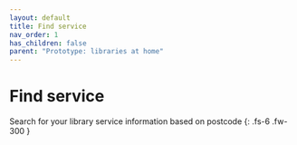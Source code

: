 ```yaml
---
layout: default
title: Find service
nav_order: 1
has_children: false
parent: "Prototype: libraries at home"
---
```


# Find service

Search for your library service information based on postcode
{: .fs-6 .fw-300 }


